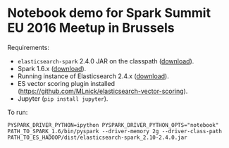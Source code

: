 # Notebook demo for Spark Summit EU 2016 Meetup in Brussels

Requirements:
* `elasticsearch-spark` 2.4.0 JAR on the classpath ([download](https://www.elastic.co/downloads/past-releases/elasticsearch-apache-hadoop-2-4-0)).
* Spark 1.6.x ([download](http://spark.apache.org/downloads.html)).
* Running instance of Elasticsearch 2.4.x ([download](https://www.elastic.co/downloads/past-releases/elasticsearch-2-4-1)).
* ES vector scoring plugin installed (https://github.com/MLnick/elasticsearch-vector-scoring).
* Jupyter (`pip install jupyter`).

To run: 

```
PYSPARK_DRIVER_PYTHON=ipython PYSPARK_DRIVER_PYTHON_OPTS="notebook" PATH_TO_SPARK_1.6/bin/pyspark --driver-memory 2g --driver-class-path PATH_TO_ES_HADOOP/dist/elasticsearch-spark_2.10-2.4.0.jar
```
